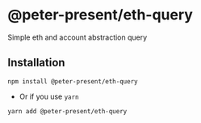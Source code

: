 <h1>
@peter-present/eth-query
</h1>

Simple eth and account abstraction query

## Installation

```shell
npm install @peter-present/eth-query
```

- Or if you use `yarn`

```shell
yarn add @peter-present/eth-query
```

